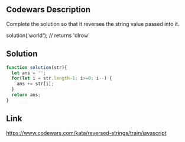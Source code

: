 ## Codewars Description
Complete the solution so that it reverses the string value passed into it.

solution('world'); // returns 'dlrow'

## Solution
```Javascript
function solution(str){
  let ans = '';
  for(let i = str.length-1; i>=0; i--) {
    ans += str[i];
  }
  return ans;
}
```

## Link
https://www.codewars.com/kata/reversed-strings/train/javascript
